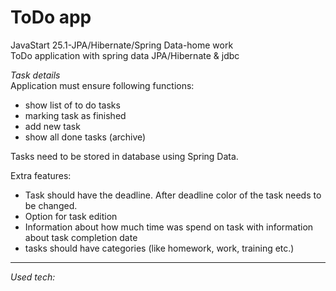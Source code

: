 # ToDo app
JavaStart 25.1-JPA/Hibernate/Spring Data-home work</br>
ToDo application with spring data JPA/Hibernate &amp; jdbc<br>

*Task details* <br>
Application must ensure following functions:
* show list of to do tasks
* marking task as finished
* add new task
* show all done tasks (archive)<br>

Tasks need to be stored in database using Spring Data.<br>

Extra features:
* Task should have the deadline. After deadline color of the task needs to be changed.
* Option for task edition
* Information about how much time was spend on task with information about task completion date
* tasks should have categories (like homework, work, training etc.)

---
*Used tech:*

